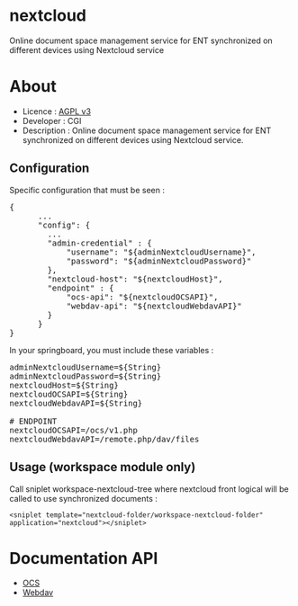 # nextcloud
Online document space management service for ENT synchronized on different devices using Nextcloud service

# About
* Licence : [AGPL v3](http://www.gnu.org/licenses/agpl.txt)
* Developer : CGI
* Description : Online document space management service for ENT synchronized on different devices using Nextcloud service.

## Configuration

Specific configuration that must be seen : 
<pre>
{
      ...
      "config": {
        ...
        "admin-credential" : {
            "username": "${adminNextcloudUsername}",
            "password": "${adminNextcloudPassword}"
        },
        "nextcloud-host": "${nextcloudHost}",
        "endpoint" : {
            "ocs-api": "${nextcloudOCSAPI}",
            "webdav-api": "${nextcloudWebdavAPI}"
        }
      }
}
</pre>

In your springboard, you must include these variables :

<pre>
adminNextcloudUsername=${String}
adminNextcloudPassword=${String}
nextcloudHost=${String}
nextcloudOCSAPI=${String}
nextcloudWebdavAPI=${String}

# ENDPOINT
nextcloudOCSAPI=/ocs/v1.php
nextcloudWebdavAPI=/remote.php/dav/files
</pre>


## Usage (workspace module only)

Call sniplet workspace-nextcloud-tree where nextcloud front logical 
will be called to use synchronized documents : 

```
<sniplet template="nextcloud-folder/workspace-nextcloud-folder" application="nextcloud"></sniplet>
```


# Documentation API
* [OCS](https://docs.nextcloud.com/server/latest/developer_manual/client_apis/OCS/ocs-api-overview.html)
* [Webdav](https://docs.nextcloud.com/server/latest/developer_manual/client_apis/WebDAV/basic.html#)
